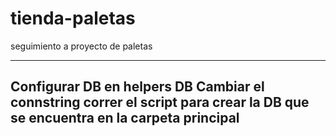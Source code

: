 # tienda-paletas
seguimiento a proyecto de paletas


-----
Configurar DB en helpers DB
Cambiar el connstring
correr el script para crear la DB que se encuentra en la carpeta principal
----
